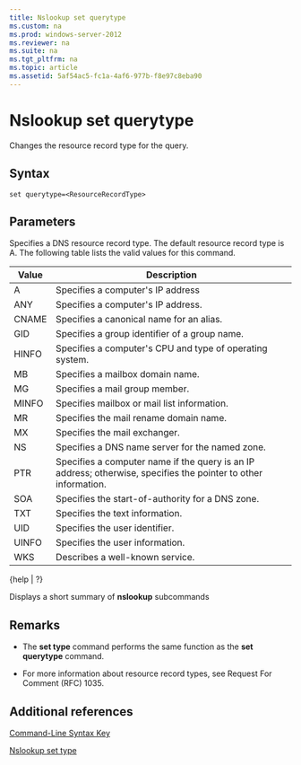```yaml
---
title: Nslookup set querytype
ms.custom: na
ms.prod: windows-server-2012
ms.reviewer: na
ms.suite: na
ms.tgt_pltfrm: na
ms.topic: article
ms.assetid: 5af54ac5-fc1a-4af6-977b-f8e97c8eba90
---
```

# Nslookup set querytype
Changes the resource record type for the query.  
  
## Syntax  
  
```  
set querytype=<ResourceRecordType>  
```  
  
## Parameters  
<ResourceRecordType>  
  
Specifies a DNS resource record type. The default resource record type is A. The following table lists the valid values for this command.  
  
|Value|Description|  
|---------|---------------|  
|A|Specifies a computer's IP address|  
|ANY|Specifies a computer's IP address.|  
|CNAME|Specifies a canonical name for an alias.|  
|GID|Specifies a group identifier of a group name.|  
|HINFO|Specifies a computer's CPU and type of operating system.|  
|MB|Specifies a mailbox domain name.|  
|MG|Specifies a mail group member.|  
|MINFO|Specifies mailbox or mail list information.|  
|MR|Specifies the mail rename domain name.|  
|MX|Specifies the mail exchanger.|  
|NS|Specifies a DNS name server for the named zone.|  
|PTR|Specifies a computer name if the query is an IP address; otherwise, specifies the pointer to other information.|  
|SOA|Specifies the start\-of\-authority for a DNS zone.|  
|TXT|Specifies the text information.|  
|UID|Specifies the user identifier.|  
|UINFO|Specifies the user information.|  
|WKS|Describes a well\-known service.|  
  
{help | ?}  
  
Displays a short summary of **nslookup** subcommands  
  
## Remarks  
  
-   The **set type** command performs the same function as the **set querytype** command.  
  
-   For more information about resource record types, see Request For Comment \(RFC\) 1035.  
  
## Additional references  
[Command-Line Syntax Key](Command-Line-Syntax-Key.md)  
  
[Nslookup set type](Nslookup-set-type.md)  
  

